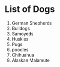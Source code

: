 # List of Dogs

1. German Shepherds
2. Bulldogs
3. Samoyeds
4. Huskies
5. Pugs
6. poodles
7. Chihuahua
8. Alaskan Malamute